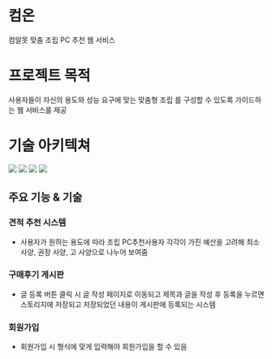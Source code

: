 # 컴온
컴알못 맞춤 조립 PC 추천 웹 서비스

# 프로젝트 목적
사용자들이 자신의 용도와 성능 요구에 맞는 맞춤형 조립 를 구성할 수 있도록 가이드하는 웹 서비스를 제공

# 기술 아키텍쳐
<div style="margin: ; text-align: left;" "text-align: left;">
          <img src="https://img.shields.io/badge/Javascript-F7DF1E?style=for-the-badge&logo=Javascript&logoColor=white">
          <img src="https://img.shields.io/badge/HTML5-E34F26?style=for-the-badge&logo=HTML5&logoColor=white">
          <img src="https://img.shields.io/badge/CSS3-1572B6?style=for-the-badge&logo=CSS3&logoColor=white">
          <img src="https://img.shields.io/badge/jQuery-0769AD?style=for-the-badge&logo=jQuery&logoColor=white">       
          </div>


## 주요 기능 & 기술

### 견적 추천 시스템
- 사용자가 원하는 용도에 따라 조립 PC추천사용자 각각이 가진 예산을 고려해 최소 사양, 권장 사양, 고 사양으로 나누어 보여줌


### 구매후기 게시판 
- 글 등록 버튼 클릭 시 글 작성 페이지로 이동되고 제목과 글을 작성 후 등록을 누르면 스토리지에 저장되고 저장되었던 내용이 게시판에 등록되는 시스템


### 회원가입
- 회원가입 시 형식에 맞게 입력해야 회원가입을 할 수 있음

